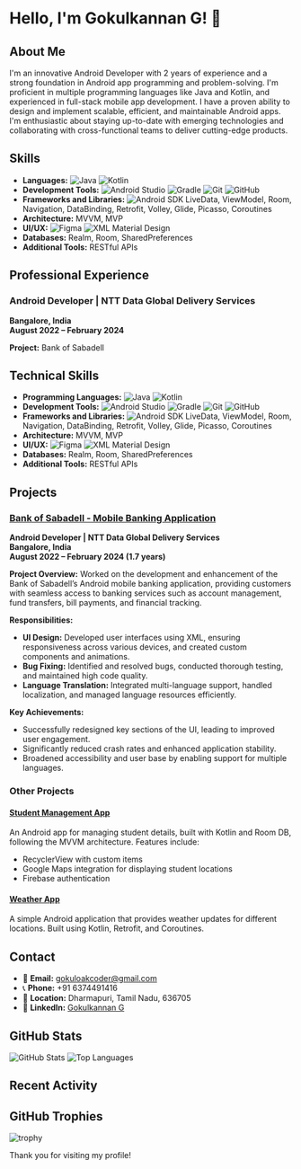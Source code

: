 # Hello, I'm Gokulkannan G! 👋

## About Me
I'm an innovative Android Developer with 2 years of experience and a strong foundation in Android app programming and problem-solving. I'm proficient in multiple programming languages like Java and Kotlin, and experienced in full-stack mobile app development. I have a proven ability to design and implement scalable, efficient, and maintainable Android apps. I'm enthusiastic about staying up-to-date with emerging technologies and collaborating with cross-functional teams to deliver cutting-edge products.

## Skills
- **Languages:** ![Java](https://img.shields.io/badge/Java-ED8B00?style=for-the-badge&logo=java&logoColor=white) ![Kotlin](https://img.shields.io/badge/Kotlin-0095D5?style=for-the-badge&logo=kotlin&logoColor=white)
- **Development Tools:** ![Android Studio](https://img.shields.io/badge/Android_Studio-3DDC84?style=for-the-badge&logo=android-studio&logoColor=white) ![Gradle](https://img.shields.io/badge/Gradle-02303A?style=for-the-badge&logo=gradle&logoColor=white) ![Git](https://img.shields.io/badge/Git-F05032?style=for-the-badge&logo=git&logoColor=white) ![GitHub](https://img.shields.io/badge/GitHub-181717?style=for-the-badge&logo=github&logoColor=white)
- **Frameworks and Libraries:** ![Android SDK](https://img.shields.io/badge/Android_SDK-3DDC84?style=for-the-badge&logo=android&logoColor=white) LiveData, ViewModel, Room, Navigation, DataBinding, Retrofit, Volley, Glide, Picasso, Coroutines
- **Architecture:** MVVM, MVP
- **UI/UX:** ![Figma](https://img.shields.io/badge/Figma-F24E1E?style=for-the-badge&logo=figma&logoColor=white) ![XML](https://img.shields.io/badge/XML-FF6600?style=for-the-badge&logo=xml&logoColor=white) Material Design
- **Databases:** Realm, Room, SharedPreferences
- **Additional Tools:** RESTful APIs

## Professional Experience
### Android Developer | NTT Data Global Delivery Services
**Bangalore, India**  
**August 2022 – February 2024**

**Project:** Bank of Sabadell

## Technical Skills
- **Programming Languages:** ![Java](https://img.shields.io/badge/Java-ED8B00?style=for-the-badge&logo=java&logoColor=white) ![Kotlin](https://img.shields.io/badge/Kotlin-0095D5?style=for-the-badge&logo=kotlin&logoColor=white)
- **Development Tools:** ![Android Studio](https://img.shields.io/badge/Android_Studio-3DDC84?style=for-the-badge&logo=android-studio&logoColor=white) ![Gradle](https://img.shields.io/badge/Gradle-02303A?style=for-the-badge&logo=gradle&logoColor=white) ![Git](https://img.shields.io/badge/Git-F05032?style=for-the-badge&logo=git&logoColor=white) ![GitHub](https://img.shields.io/badge/GitHub-181717?style=for-the-badge&logo=github&logoColor=white)
- **Frameworks and Libraries:** ![Android SDK](https://img.shields.io/badge/Android_SDK-3DDC84?style=for-the-badge&logo=android&logoColor=white) LiveData, ViewModel, Room, Navigation, DataBinding, Retrofit, Volley, Glide, Picasso, Coroutines
- **Architecture:** MVVM, MVP
- **UI/UX:** ![Figma](https://img.shields.io/badge/Figma-F24E1E?style=for-the-badge&logo=figma&logoColor=white) ![XML](https://img.shields.io/badge/XML-FF6600?style=for-the-badge&logo=xml&logoColor=white) Material Design
- **Databases:** Realm, Room, SharedPreferences
- **Additional Tools:** RESTful APIs

## Projects

### [Bank of Sabadell - Mobile Banking Application](https://github.com/Gokul-Oak-Coder/BankOfSabadell)
**Android Developer | NTT Data Global Delivery Services**  
**Bangalore, India**  
**August 2022 – February 2024 (1.7 years)**

**Project Overview:** Worked on the development and enhancement of the Bank of Sabadell’s Android mobile banking application, providing customers with seamless access to banking services such as account management, fund transfers, bill payments, and financial tracking.

**Responsibilities:**
- **UI Design:** Developed user interfaces using XML, ensuring responsiveness across various devices, and created custom components and animations.
- **Bug Fixing:** Identified and resolved bugs, conducted thorough testing, and maintained high code quality.
- **Language Translation:** Integrated multi-language support, handled localization, and managed language resources efficiently.

**Key Achievements:**
- Successfully redesigned key sections of the UI, leading to improved user engagement.
- Significantly reduced crash rates and enhanced application stability.
- Broadened accessibility and user base by enabling support for multiple languages.

### Other Projects

#### [Student Management App](https://github.com/Gokul-Oak-Coder/StudentManagementApp)
An Android app for managing student details, built with Kotlin and Room DB, following the MVVM architecture. Features include:
- RecyclerView with custom items
- Google Maps integration for displaying student locations
- Firebase authentication

#### [Weather App](https://github.com/Gokul-Oak-Coder/WeatherApp)
A simple Android application that provides weather updates for different locations. Built using Kotlin, Retrofit, and Coroutines.

## Contact
- 📧 **Email:** gokuloakcoder@gmail.com
- 📞 **Phone:** +91 6374491416
- 📍 **Location:** Dharmapuri, Tamil Nadu, 636705
- 💼 **LinkedIn:** [Gokulkannan G](https://www.linkedin.com/in/gokulkannan-g-338037221)

## GitHub Stats
![GitHub Stats](https://github-readme-stats.vercel.app/api?username=Gokul-Oak-Coder&show_icons=true&theme=radical)
![Top Languages](https://github-readme-stats.vercel.app/api/top-langs/?username=Gokul-Oak-Coder&layout=compact&theme=radical)

## Recent Activity
<!--START_SECTION:activity-->
<!--END_SECTION:activity-->

## GitHub Trophies
![trophy](https://github-profile-trophy.vercel.app/?username=Gokul-Oak-Coder&theme=onedark)

Thank you for visiting my profile!
